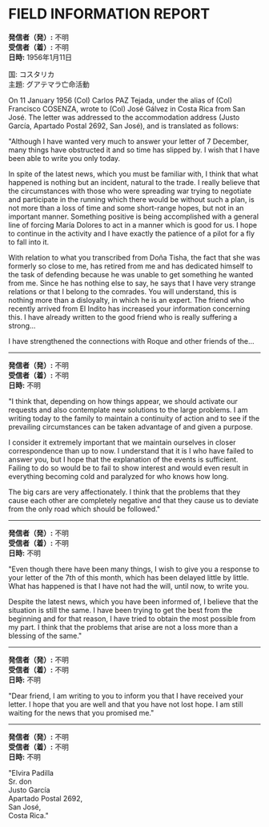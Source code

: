 # FIELD INFORMATION REPORT

**発信者（発）:** 不明  
**受信者（着）:** 不明  
**日時:** 1956年1月11日  

国: コスタリカ  
主題: グアテマラ亡命活動  

On 11 January 1956 (Col) Carlos PAZ Tejada, under the alias of (Col) Francisco COSENZA, wrote to (Col) José Gálvez in Costa Rica from San José. The letter was addressed to the accommodation address (Justo García, Apartado Postal 2692, San José), and is translated as follows:

"Although I have wanted very much to answer your letter of 7 December, many things have obstructed it and so time has slipped by. I wish that I have been able to write you only today.

In spite of the latest news, which you must be familiar with, I think that what happened is nothing but an incident, natural to the trade. I really believe that the circumstances with those who were spreading war trying to negotiate and participate in the running which there would be without such a plan, is not more than a loss of time and some short-range hopes, but not in an important manner. Something positive is being accomplished with a general line of forcing María Dolores to act in a manner which is good for us. I hope to continue in the activity and I have exactly the patience of a pilot for a fly to fall into it.

With relation to what you transcribed from Doña Tisha, the fact that she was formerly so close to me, has retired from me and has dedicated himself to the task of defending because he was unable to get something he wanted from me. Since he has nothing else to say, he says that I have very strange relations or that I belong to the comrades. You will understand, this is nothing more than a disloyalty, in which he is an expert. The friend who recently arrived from El Indito has increased your information concerning this. I have already written to the good friend who is really suffering a strong... 

I have strengthened the connections with Roque and other friends of the...

---

**発信者（発）:** 不明  
**受信者（着）:** 不明  
**日時:** 不明  

"I think that, depending on how things appear, we should activate our requests and also contemplate new solutions to the large problems. I am writing today to the family to maintain a continuity of action and to see if the prevailing circumstances can be taken advantage of and given a purpose.

I consider it extremely important that we maintain ourselves in closer correspondence than up to now. I understand that it is I who have failed to answer you, but I hope that the explanation of the events is sufficient. Failing to do so would be to fail to show interest and would even result in everything becoming cold and paralyzed for who knows how long.

The big cars are very affectionately. I think that the problems that they cause each other are completely negative and that they cause us to deviate from the only road which should be followed."

---

**発信者（発）:** 不明  
**受信者（着）:** 不明  
**日時:** 不明  

"Even though there have been many things, I wish to give you a response to your letter of the 7th of this month, which has been delayed little by little. What has happened is that I have not had the will, until now, to write you.

Despite the latest news, which you have been informed of, I believe that the situation is still the same. I have been trying to get the best from the beginning and for that reason, I have tried to obtain the most possible from my part. I think that the problems that arise are not a loss more than a blessing of the same."

---

**発信者（発）:** 不明  
**受信者（着）:** 不明  
**日時:** 不明  

"Dear friend, I am writing to you to inform you that I have received your letter. I hope that you are well and that you have not lost hope. I am still waiting for the news that you promised me."

---

**発信者（発）:** 不明  
**受信者（着）:** 不明  
**日時:** 不明  

"Elvira Padilla  
Sr. don  
Justo García  
Apartado Postal 2692,  
San José,  
Costa Rica."